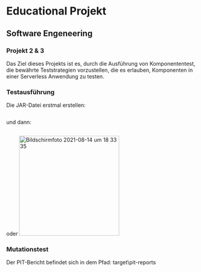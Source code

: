 # Educational Projekt
## Software Engeneering
### Projekt 2 & 3
Das Ziel dieses Projekts ist es, durch die Ausführung von Komponententest, die bewährte Teststrategien vorzustellen, die es erlauben, Komponenten in einer Serverless Anwendung zu testen. 

### Testausführung
Die JAR-Datei erstmal erstellen:

``` mvn package
```
und dann:
```mvn test
```
oder 
<img width="265" alt="Bildschirmfoto 2021-08-14 um 18 33 35" src="https://user-images.githubusercontent.com/44229764/129453098-8b3cabb4-54fa-4970-8b72-66006d2195eb.png">

### Mutationstest
Der PIT-Bericht befindet sich in dem Pfad: target\pit-reports

